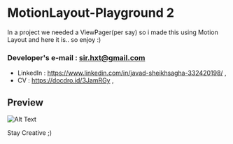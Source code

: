 # MotionLayout-Playground 2

In a project we needed a ViewPager(per say) so i made this using Motion Layout and here it is..
so enjoy :)


   ### **Developer's e-mail : sir.hxt@gmail.com** 
   - LinkedIn : https://www.linkedin.com/in/javad-sheikhsagha-332420198/ ,
   - CV :  https://docdro.id/3JamRGy ,

## Preview

![Alt Text](https://github.com/JavadSheikhsagha/MotionLayout_Playground2/blob/main/20210423_223712.gif)


Stay Creative ;)

